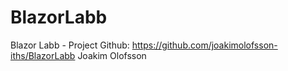 # BlazorLabb
Blazor Labb - Project
Github: https://github.com/joakimolofsson-iths/BlazorLabb
Joakim Olofsson
